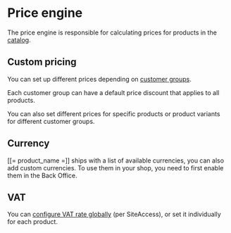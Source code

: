 # Price engine

The price engine is responsible for calculating prices for products in the [catalog](../catalog/catalog.md).

## Custom pricing

You can set up different prices depending on [customer groups](../user_management/customer_groups.md).

Each customer group can have a default price discount that applies to all products.

You can also set different prices for specific products or product variants for different customer groups.

## Currency

[[= product_name =]] ships with a list of available currencies, you can also add custom currencies.
To use them in your shop, you need to first enable them in the Back Office.

## VAT

You can [configure VAT rate globally](../catalog/catalog_configuration.md#vat-rates) (per SiteAccess),
or set it individually for each product.
